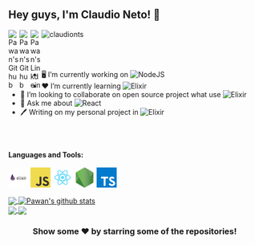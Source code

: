 
## Hey guys, I'm Claudio Neto! 👋
<p align="left">
  <a href="https://dev.to/claudionts">
    <img align="left" alt="Pawan's Github" width="22px" src="https://d2fltix0v2e0sb.cloudfront.net/dev-black.png" />
  </a>
  <a href="https://github.com/claudionts">
    <img align="left" alt="Pawan's Github" width="22px" src="https://cdn.jsdelivr.net/npm/simple-icons@v3/icons/github.svg" />
  </a>
  <a href="https://linkedin.com/in/claudionet0">
    <img align="left" alt="Pawan's Linkdein" width="22px" src="https://cdn.jsdelivr.net/npm/simple-icons@v3/icons/linkedin.svg" />
  </a>
  <img src="https://komarev.com/ghpvc/?username=claudionts&label=Views&color=blue&style=plastic" alt="claudionts" />
</p>
<br/>
<br/>


- 🖥️ I’m currently working on   <img alt="NodeJS" width="90" src="https://img.shields.io/badge/node.js%20-%2343853D.svg?&style=for-the-badge&logo=node.js&logoColor=white"/>
- ❤️ I’m currently learning   <img alt="Elixir" width="70" src="https://img.shields.io/badge/elixir-%234B275F.svg?&style=for-the-badge&logo=elixir&logoColor=white"/>
- 👯 I’m looking to collaborate on open source project what use <img width="70" alt="Elixir" width="70" src="https://img.shields.io/badge/elixir-%234B275F.svg?&style=for-the-badge&logo=elixir&logoColor=white"/>
- 💬 Ask me about <img alt="React" width="70" src="https://img.shields.io/badge/react%20-%2320232a.svg?&style=for-the-badge&logo=react&logoColor=%2361DAFB"/>
- 🖊️ Writing on my personal project in <img width="70" alt="Elixir" width="70" src="https://img.shields.io/badge/elixir-%234B275F.svg?&style=for-the-badge&logo=elixir&logoColor=white"/>
<br/>
<br/>

**Languages and Tools:**  
<br/>
<code><img height="40" src="https://raw.githubusercontent.com/github/explore/80688e429a7d4ef2fca1e82350fe8e3517d3494d/topics/elixir/elixir.png"></code>
<code><img height="40" src="https://raw.githubusercontent.com/github/explore/80688e429a7d4ef2fca1e82350fe8e3517d3494d/topics/javascript/javascript.png"></code>
<code><img height="40" src="https://raw.githubusercontent.com/github/explore/80688e429a7d4ef2fca1e82350fe8e3517d3494d/topics/react/react.png"></code>
<code><img height="40" src="https://raw.githubusercontent.com/github/explore/80688e429a7d4ef2fca1e82350fe8e3517d3494d/topics/nodejs/nodejs.png"></code>
<code><img height="40" src="https://raw.githubusercontent.com/github/explore/80688e429a7d4ef2fca1e82350fe8e3517d3494d/topics/typescript/typescript.png"></code>

<a href="https://github.com/claudionts">
  <img align="center" src="https://github-readme-stats.vercel.app/api/top-langs/?username=claudionts&theme=light&hide_langs_below=1" />
</a>
<a href="https://github.com/claudionts">
 <img align="center" src="https://github-readme-stats.vercel.app/api?username=claudionts&show_icons=true&theme=light&line_height=27" alt="Pawan's github stats"/>
</a>
<br/>
<a href="https://github.com/claudionts/elixir_pay">
  <img align="center" src="https://github-readme-stats.vercel.app/api/pin/?username=claudionts&repo=elixir_pay&theme=light" />

</a>
<a href="https://github.com/claudionts/elixir_study">
 <img align="center" src="https://github-readme-stats.vercel.app/api/pin/?username=claudionts&repo=elixir_study&theme=light" />
</a>

<div align="center">

### Show some ❤️ by starring some of the repositories!

</div>
